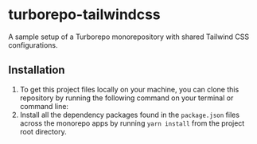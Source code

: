 # turborepo-tailwindcss

A sample setup of a Turborepo monorepository with shared Tailwind CSS configurations.

## Installation

1. To get this project files locally on your machine, you can clone this repository by running the following command on your terminal or command line:
2. Install all the dependency packages found in the `package.json` files across the monorepo apps by running `yarn install` from the project root directory.
